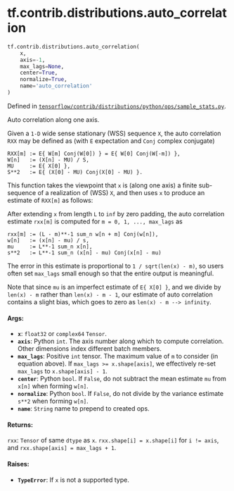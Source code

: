 <div itemscope itemtype="http://developers.google.com/ReferenceObject">
<meta itemprop="name" content="tf.contrib.distributions.auto_correlation" />
</div>

# tf.contrib.distributions.auto_correlation

``` python
tf.contrib.distributions.auto_correlation(
    x,
    axis=-1,
    max_lags=None,
    center=True,
    normalize=True,
    name='auto_correlation'
)
```



Defined in [`tensorflow/contrib/distributions/python/ops/sample_stats.py`](https://www.tensorflow.org/code/tensorflow/contrib/distributions/python/ops/sample_stats.py).

Auto correlation along one axis.

Given a `1-D` wide sense stationary (WSS) sequence `X`, the auto correlation
`RXX` may be defined as  (with `E` expectation and `Conj` complex conjugate)

```
RXX[m] := E{ W[m] Conj(W[0]) } = E{ W[0] Conj(W[-m]) },
W[n]   := (X[n] - MU) / S,
MU     := E{ X[0] },
S**2   := E{ (X[0] - MU) Conj(X[0] - MU) }.
```

This function takes the viewpoint that `x` is (along one axis) a finite
sub-sequence of a realization of (WSS) `X`, and then uses `x` to produce an
estimate of `RXX[m]` as follows:

After extending `x` from length `L` to `inf` by zero padding, the auto
correlation estimate `rxx[m]` is computed for `m = 0, 1, ..., max_lags` as

```
rxx[m] := (L - m)**-1 sum_n w[n + m] Conj(w[n]),
w[n]   := (x[n] - mu) / s,
mu     := L**-1 sum_n x[n],
s**2   := L**-1 sum_n (x[n] - mu) Conj(x[n] - mu)
```

The error in this estimate is proportional to `1 / sqrt(len(x) - m)`, so users
often set `max_lags` small enough so that the entire output is meaningful.

Note that since `mu` is an imperfect estimate of `E{ X[0] }`, and we divide by
`len(x) - m` rather than `len(x) - m - 1`, our estimate of auto correlation
contains a slight bias, which goes to zero as `len(x) - m --> infinity`.

#### Args:

* <b>`x`</b>:  `float32` or `complex64` `Tensor`.
* <b>`axis`</b>:  Python `int`. The axis number along which to compute correlation.
    Other dimensions index different batch members.
* <b>`max_lags`</b>:  Positive `int` tensor.  The maximum value of `m` to consider
    (in equation above).  If `max_lags >= x.shape[axis]`, we effectively
    re-set `max_lags` to `x.shape[axis] - 1`.
* <b>`center`</b>:  Python `bool`.  If `False`, do not subtract the mean estimate `mu`
    from `x[n]` when forming `w[n]`.
* <b>`normalize`</b>:  Python `bool`.  If `False`, do not divide by the variance
    estimate `s**2` when forming `w[n]`.
* <b>`name`</b>:  `String` name to prepend to created ops.


#### Returns:

`rxx`: `Tensor` of same `dtype` as `x`.  `rxx.shape[i] = x.shape[i]` for
  `i != axis`, and `rxx.shape[axis] = max_lags + 1`.


#### Raises:

* <b>`TypeError`</b>:  If `x` is not a supported type.